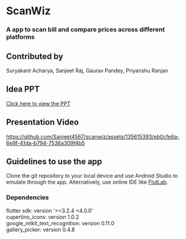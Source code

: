 # ScanWiz 
### A app to scan bill and compare prices across different platforms

## Contributed by 
Suryakant Acharya, Sanjeet Raj, Gaurav Pandey, Priyanshu Ranjan

## Idea PPT
[Click here to view the PPT](https://github.com/Sanjeet4567/scanwiz/files/14897333/ppthackofest.pptx)


## Presentation Video
https://github.com/Sanjeet4567/scanwiz/assets/135615393/eb0cfe6a-6e9f-41da-b794-7536a309f4b5

## Guidelines to use the app
Clone the git repository to your local device and use Android Studio to emulate through the app. Alternatively, use online IDE like [FlutLab](https://flutlab.io/).

### Dependencies
flutter sdk: version '>=3.2.4 <4.0.0'<br />
cupertino_icons:  version 1.0.2 <br />
google_mlkit_text_recognition: version 0.11.0 <br />
gallery_picker: version 0.4.8 <br />



